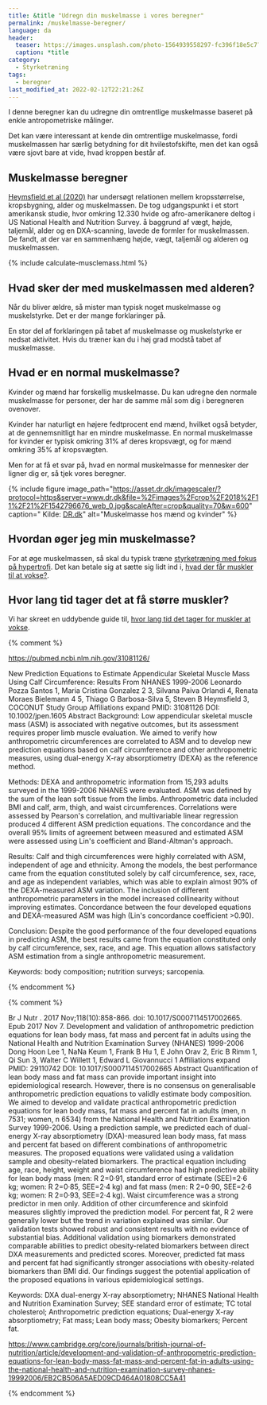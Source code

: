 ```yaml
---
title: &title "Udregn din muskelmasse i vores beregner"
permalink: /muskelmasse-beregner/
language: da
header:
  teaser: https://images.unsplash.com/photo-1564939558297-fc396f18e5c7?ixlib=rb-1.2.1&ixid=MnwxMjA3fDB8MHxwaG90by1wYWdlfHx8fGVufDB8fHx8&auto=format&fit=crop&w=400&q=5
  caption: *title
category:
  - Styrketræning
tags:
  - beregner
last_modified_at: 2022-02-12T22:21:26Z
---
```


I denne beregner kan du udregne din omtrentlige muskelmasse baseret på enkle antropometriske målinger.

Det kan være interessant at kende din omtrentlige muskelmasse, fordi muskelmassen har særlig betydning for dit hvilestofskifte, men det kan også være sjovt bare at vide, hvad kroppen består af.

## Muskelmasse beregner

[Heymsfield et al (2020)](https://www.ncbi.nlm.nih.gov/pmc/articles/PMC7012897/) har undersøgt relationen mellem kropsstørrelse, kropsbygning, alder og muskelmassen. De tog udgangspunkt i et stort amerikansk studie, hvor omkring 12.330 hvide og afro-amerikanere deltog i US National Health and Nutrition Survey. å baggrund af vægt, højde, taljemål, alder og en DXA-scanning, lavede de formler for muskelmassen. De fandt, at der var en sammenhæng højde, vægt, taljemål og alderen og muskelmassen.

{% include calculate-musclemass.html %}

## Hvad sker der med muskelmassen med alderen?

Når du bliver ældre, så mister man typisk noget muskelmasse og muskelstyrke. Det er der mange forklaringer på.

En stor del af forklaringen på tabet af muskelmasse og muskelstyrke er nedsat aktivitet. Hvis du træner kan du i høj grad modstå tabet af muskelmasse.

## Hvad er en normal muskelmasse?

Kvinder og mænd har forskellig muskelmasse. Du kan udregne den normale muskelmasse for personer, der har de samme mål som dig i beregneren ovenover.

Kvinder har naturligt en højere fedtprocent end mænd, hvilket også betyder, at de gennemsnitligt har en mindre muskelmasse. En normal muskelmasse for kvinder er typisk omkring 31% af deres kropsvægt, og for mænd omkring 35% af kropsvægten.

Men for at få et svar på, hvad en normal muskelmasse for mennesker der ligner dig er, så tjek vores beregner.

{% include figure image_path="https://asset.dr.dk/imagescaler/?protocol=https&server=www.dr.dk&file=%2Fimages%2Fcrop%2F2018%2F11%2F21%2F1542796676_web_0.jpg&scaleAfter=crop&quality=70&w=600" caption=" Kilde: [DR.dk](https://www.dr.dk/sporten/oevrig/mere-fedt-og-mindre-muskler-men-kvindekroppen-har-hemmelige-superevner)" alt="Muskelmasse hos mænd og kvinder" %}

## Hvordan øger jeg min muskelmasse?

For at øge muskelmassen, så skal du typisk træne [styrketræning med fokus på hypertrofi](/hypertrofi-metoder/). Det kan betale sig at sætte sig lidt ind i, [hvad der får muskler til at vokse?](/hvordan-vokser-muskler/).

## Hvor lang tid tager det at få større muskler?

Vi har skreet en uddybende guide til, [hvor lang tid det tager for muskler at vokse](/hvor-hurtigt-vokser-muskler/).


{% comment %}

https://pubmed.ncbi.nlm.nih.gov/31081126/

New Prediction Equations to Estimate Appendicular Skeletal Muscle Mass Using Calf Circumference: Results From NHANES 1999-2006
Leonardo Pozza Santos 1, Maria Cristina Gonzalez 2 3, Silvana Paiva Orlandi 4, Renata Moraes Bielemann 4 5, Thiago G Barbosa-Silva 5, Steven B Heymsfield 3, COCONUT Study Group
Affiliations expand
PMID: 31081126 DOI: 10.1002/jpen.1605
Abstract
Background: Low appendicular skeletal muscle mass (ASM) is associated with negative outcomes, but its assessment requires proper limb muscle evaluation. We aimed to verify how anthropometric circumferences are correlated to ASM and to develop new prediction equations based on calf circumference and other anthropometric measures, using dual-energy X-ray absorptiometry (DEXA) as the reference method.

Methods: DEXA and anthropometric information from 15,293 adults surveyed in the 1999-2006 NHANES were evaluated. ASM was defined by the sum of the lean soft tissue from the limbs. Anthropometric data included BMI and calf, arm, thigh, and waist circumferences. Correlations were assessed by Pearson's correlation, and multivariable linear regression produced 4 different ASM prediction equations. The concordance and the overall 95% limits of agreement between measured and estimated ASM were assessed using Lin's coefficient and Bland-Altman's approach.

Results: Calf and thigh circumferences were highly correlated with ASM, independent of age and ethnicity. Among the models, the best performance came from the equation constituted solely by calf circumference, sex, race, and age as independent variables, which was able to explain almost 90% of the DEXA-measured ASM variation. The inclusion of different anthropometric parameters in the model increased collinearity without improving estimates. Concordance between the four developed equations and DEXA-measured ASM was high (Lin's concordance coefficient >0.90).

Conclusion: Despite the good performance of the four developed equations in predicting ASM, the best results came from the equation constituted only by calf circumference, sex, race, and age. This equation allows satisfactory ASM estimation from a single anthropometric measurement.

Keywords: body composition; nutrition surveys; sarcopenia.

{% endcomment %}


{% comment %}

Br J Nutr
. 2017 Nov;118(10):858-866. doi: 10.1017/S0007114517002665. Epub 2017 Nov 7.
Development and validation of anthropometric prediction equations for lean body mass, fat mass and percent fat in adults using the National Health and Nutrition Examination Survey (NHANES) 1999-2006
Dong Hoon Lee 1, NaNa Keum 1, Frank B Hu 1, E John Orav 2, Eric B Rimm 1, Qi Sun 3, Walter C Willett 1, Edward L Giovannucci 1
Affiliations expand
PMID: 29110742 DOI: 10.1017/S0007114517002665
Abstract
Quantification of lean body mass and fat mass can provide important insight into epidemiological research. However, there is no consensus on generalisable anthropometric prediction equations to validly estimate body composition. We aimed to develop and validate practical anthropometric prediction equations for lean body mass, fat mass and percent fat in adults (men, n 7531; women, n 6534) from the National Health and Nutrition Examination Survey 1999-2006. Using a prediction sample, we predicted each of dual-energy X-ray absorptiometry (DXA)-measured lean body mass, fat mass and percent fat based on different combinations of anthropometric measures. The proposed equations were validated using a validation sample and obesity-related biomarkers. The practical equation including age, race, height, weight and waist circumference had high predictive ability for lean body mass (men: R 2=0·91, standard error of estimate (SEE)=2·6 kg; women: R 2=0·85, SEE=2·4 kg) and fat mass (men: R 2=0·90, SEE=2·6 kg; women: R 2=0·93, SEE=2·4 kg). Waist circumference was a strong predictor in men only. Addition of other circumference and skinfold measures slightly improved the prediction model. For percent fat, R 2 were generally lower but the trend in variation explained was similar. Our validation tests showed robust and consistent results with no evidence of substantial bias. Additional validation using biomarkers demonstrated comparable abilities to predict obesity-related biomarkers between direct DXA measurements and predicted scores. Moreover, predicted fat mass and percent fat had significantly stronger associations with obesity-related biomarkers than BMI did. Our findings suggest the potential application of the proposed equations in various epidemiological settings.

Keywords: DXA dual-energy X-ray absorptiometry; NHANES National Health and Nutrition Examination Survey; SEE standard error of estimate; TC total cholesterol; Anthropometric prediction equations; Dual-energy X-ray absorptiometry; Fat mass; Lean body mass; Obesity biomarkers; Percent fat.

https://www.cambridge.org/core/journals/british-journal-of-nutrition/article/development-and-validation-of-anthropometric-prediction-equations-for-lean-body-mass-fat-mass-and-percent-fat-in-adults-using-the-national-health-and-nutrition-examination-survey-nhanes-19992006/EB2CB506A5AED09CD464A01808CC5A41

{% endcomment %}
